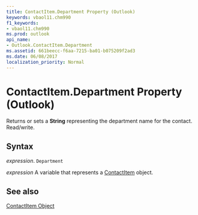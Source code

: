 ```yaml
---
title: ContactItem.Department Property (Outlook)
keywords: vbaol11.chm990
f1_keywords:
- vbaol11.chm990
ms.prod: outlook
api_name:
- Outlook.ContactItem.Department
ms.assetid: 661beecc-f6aa-7215-ba01-b075209f2ad3
ms.date: 06/08/2017
localization_priority: Normal
---
```



# ContactItem.Department Property (Outlook)

Returns or sets a  **String** representing the department name for the contact. Read/write.


## Syntax

_expression_. `Department`

_expression_ A variable that represents a [ContactItem](./Outlook.ContactItem.md) object.


## See also


[ContactItem Object](Outlook.ContactItem.md)

